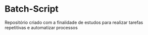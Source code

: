 # Batch-Script
Repositório criado com a finalidade de estudos para realizar tarefas repetitivas e automatizar processos
